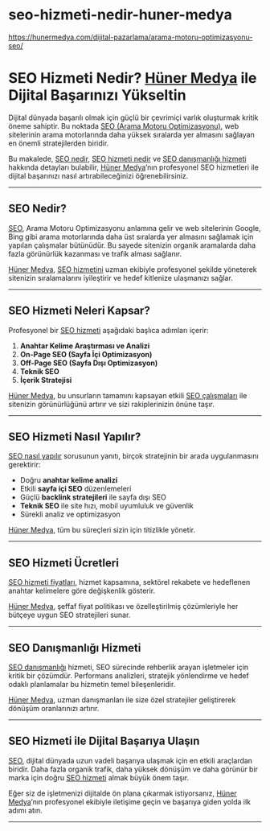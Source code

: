 # seo-hizmeti-nedir-huner-medya
https://hunermedya.com/dijital-pazarlama/arama-motoru-optimizasyonu-seo/

# SEO Hizmeti Nedir? [Hüner Medya](https://hunermedya.com) ile Dijital Başarınızı Yükseltin

Dijital dünyada başarılı olmak için güçlü bir çevrimiçi varlık oluşturmak kritik öneme sahiptir. Bu noktada [SEO (Arama Motoru Optimizasyonu)](https://hunermedya.com/dijital-pazarlama/arama-motoru-optimizasyonu-seo/), web sitelerinin arama motorlarında daha yüksek sıralarda yer almasını sağlayan en önemli stratejilerden biridir.

Bu makalede, [SEO nedir](https://hunermedya.com/dijital-pazarlama/arama-motoru-optimizasyonu-seo/), [SEO hizmeti nedir](https://hunermedya.com/dijital-pazarlama/arama-motoru-optimizasyonu-seo/) ve [SEO danışmanlığı hizmeti](https://hunermedya.com/dijital-pazarlama/arama-motoru-optimizasyonu-seo/) hakkında detayları bulabilir, [Hüner Medya](https://hunermedya.com)’nın profesyonel SEO hizmetleri ile dijital başarınızı nasıl artırabileceğinizi öğrenebilirsiniz.

---

## SEO Nedir?

[SEO](https://hunermedya.com/dijital-pazarlama/arama-motoru-optimizasyonu-seo/), Arama Motoru Optimizasyonu anlamına gelir ve web sitelerinin Google, Bing gibi arama motorlarında daha üst sıralarda yer almasını sağlamak için yapılan çalışmalar bütünüdür. Bu sayede sitenizin organik aramalarda daha fazla görünürlük kazanması ve trafik alması sağlanır.

[Hüner Medya](https://hunermedya.com), [SEO hizmetini](https://hunermedya.com/dijital-pazarlama/arama-motoru-optimizasyonu-seo/) uzman ekibiyle profesyonel şekilde yöneterek sitenizin sıralamalarını iyileştirir ve hedef kitlenize ulaşmanızı sağlar.

---

## SEO Hizmeti Neleri Kapsar?

Profesyonel bir [SEO hizmeti](https://hunermedya.com/dijital-pazarlama/arama-motoru-optimizasyonu-seo/) aşağıdaki başlıca adımları içerir:

1. **Anahtar Kelime Araştırması ve Analizi**  
2. **On-Page SEO (Sayfa İçi Optimizasyon)**  
3. **Off-Page SEO (Sayfa Dışı Optimizasyon)**  
4. **Teknik SEO**  
5. **İçerik Stratejisi**

[Hüner Medya](https://hunermedya.com), bu unsurların tamamını kapsayan etkili [SEO çalışmaları](https://hunermedya.com/dijital-pazarlama/arama-motoru-optimizasyonu-seo/) ile sitenizin görünürlüğünü artırır ve sizi rakiplerinizin önüne taşır.

---

## SEO Hizmeti Nasıl Yapılır?

[SEO nasıl yapılır](https://hunermedya.com/dijital-pazarlama/arama-motoru-optimizasyonu-seo/) sorusunun yanıtı, birçok stratejinin bir arada uygulanmasını gerektirir:

- Doğru **anahtar kelime analizi**
- Etkili **sayfa içi SEO** düzenlemeleri
- Güçlü **backlink stratejileri** ile sayfa dışı SEO
- **Teknik SEO** ile site hızı, mobil uyumluluk ve güvenlik
- Sürekli analiz ve optimizasyon

[Hüner Medya](https://hunermedya.com), tüm bu süreçleri sizin için titizlikle yönetir.

---

## SEO Hizmeti Ücretleri

[SEO hizmeti fiyatları](https://hunermedya.com/dijital-pazarlama/arama-motoru-optimizasyonu-seo/), hizmet kapsamına, sektörel rekabete ve hedeflenen anahtar kelimelere göre değişkenlik gösterir.

[Hüner Medya](https://hunermedya.com), şeffaf fiyat politikası ve özelleştirilmiş çözümleriyle her bütçeye uygun SEO stratejileri sunar.

---

## SEO Danışmanlığı Hizmeti

[SEO danışmanlığı](https://hunermedya.com/dijital-pazarlama/arama-motoru-optimizasyonu-seo/) hizmeti, SEO sürecinde rehberlik arayan işletmeler için kritik bir çözümdür. Performans analizleri, stratejik yönlendirme ve hedef odaklı planlamalar bu hizmetin temel bileşenleridir.

[Hüner Medya](https://hunermedya.com), uzman danışmanları ile size özel stratejiler geliştirerek dönüşüm oranlarınızı artırır.

---

## SEO Hizmeti ile Dijital Başarıya Ulaşın

[SEO](https://hunermedya.com/dijital-pazarlama/arama-motoru-optimizasyonu-seo/), dijital dünyada uzun vadeli başarıya ulaşmak için en etkili araçlardan biridir. Daha fazla organik trafik, daha yüksek dönüşüm ve daha görünür bir marka için doğru [SEO hizmeti](https://hunermedya.com/dijital-pazarlama/arama-motoru-optimizasyonu-seo/) almak büyük önem taşır.

Eğer siz de işletmenizi dijitalde ön plana çıkarmak istiyorsanız, [Hüner Medya](https://hunermedya.com)’nın profesyonel ekibiyle iletişime geçin ve başarıya giden yolda ilk adımı atın.

---
